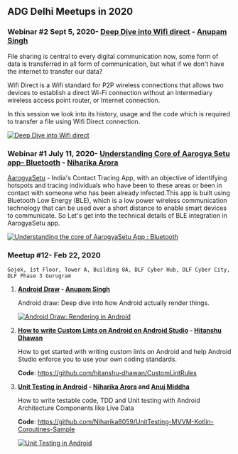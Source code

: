 ## ADG Delhi Meetups in 2020

### Webinar #2 Sept 5, 2020- **[Deep Dive into Wifi direct](../files/wifi_direct_anupam_singh.pdf) - [Anupam Singh](https://www.linkedin.com/in/anupamsingh0211/)**

File sharing is central to every digital communication now, some form of data is transferred in all form of communication, but what if we don't have the internet to transfer our data?

Wifi Direct is a Wifi standard for P2P wireless connections that allows two devices to establish a direct Wi-Fi connection without an intermediary wireless access point router, or Internet connection.

In this session we look into its history, usage and the code which is required to transfer a file using Wifi Direct connection.

[![Deep Dive into Wifi direct](https://img.youtube.com/vi/aE7l-TlnXlY/0.jpg)](https://www.youtube.com/watch?v=aE7l-TlnXlY)


### Webinar #1 July 11, 2020- **[Understanding Core of Aarogya Setu app- Bluetooth](../files/Understanding_core_of_AarogyaSetu_App_Bluetooth.pdf) - [Niharika Arora](https://www.linkedin.com/in/niharika-arora-4874967a/)**

[AarogyaSetu](https://play.google.com/store/apps/details?id=nic.goi.aarogyasetu&hl=en_IN) - India's Contact Tracing App, with an objective of identifying hotspots and tracing individuals who have been to these areas or been in contact with someone who has been already infected.This app is built using Bluetooth Low Energy (BLE), which is a low power wireless communication technology that can be used over a short distance to enable smart devices to communicate. So Let's get into the technical details of BLE integration in AarogyaSetu app.

[![Understanding the core of AarogyaSetu App : Bluetooth](https://img.youtube.com/vi/K4SLf3y6zmE/0.jpg)](https://www.youtube.com/watch?v=K4SLf3y6zmE)


### Meetup #12- Feb 22, 2020
    Gojek, 1st Floor, Tower A, Building 8A, DLF Cyber Hub, DLF Cyber City, DLF Phase 3 Gurugram

1. **[Android Draw](../files/Draw_How_Android_Renders.pdf) - [Anupam Singh](https://www.linkedin.com/in/anupamsingh0211/)**
    
    Android draw: Deep dive into how Android actually render things.

    [![Android Draw: Rendering in Android](https://img.youtube.com/vi/c1Kwi7QKadM/0.jpg)](https://www.youtube.com/watch?v=c1Kwi7QKadM)

2. **[How to write Custom Lints on Android on Android Studio](../files/Writing_Custom_Lint_Rules.pdf) - [Hitanshu Dhawan](https://www.linkedin.com/in/hitanshu-dhawan/)**
    
    How to get started with writing custom lints on Android and help Android Studio enforce you to use your own coding standards.
    
    **Code**: https://github.com/hitanshu-dhawan/CustomLintRules

3. **[Unit Testing in Android](../files/Unit_Testing_in_Android.pdf) - [Niharika Arora](https://www.linkedin.com/in/niharika-arora-4874967a/) and [Anuj Middha](https://www.linkedin.com/in/anuj-middha)**
    
    How to write testable code, TDD and Unit testing with Android Architecture Components like Live Data 
    
    **Code**: https://github.com/Niharika8059/UnitTesting-MVVM-Kotlin-Coroutines-Sample

    [![Unit Testing in Android](https://img.youtube.com/vi/0K4S3vkulGc/0.jpg)](https://www.youtube.com/watch?v=0K4S3vkulGc)